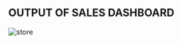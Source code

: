 ## OUTPUT OF SALES DASHBOARD ##
![store](https://github.com/Harshit1123/PowerBI/assets/76706344/d863bf4f-ea15-4294-91d6-77e2da819a5c)

